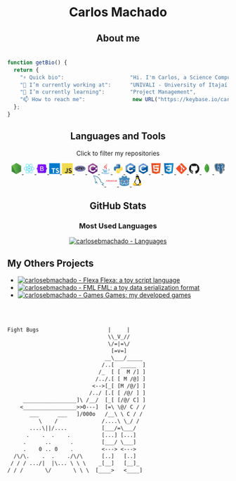 <h1 align="center">Carlos Machado</h1>

<h2 align="center">About me</h2>

```javascript

function getBio() {
  return {
    "⚡ Quick bio":                     "Hi. I'm Carlos, a Science Computer graduate full-stack developer",
    "🔭 I’m currently working at":      "UNIVALI - University of Itajaí Valley",
    "🌱 I’m currently learning":        "Project Management",
    "📫 How to reach me":               new URL("https://keybase.io/carlosebmachado")
  };
}

```

<div align="center">
  <h2>Languages and Tools</h2>
  <p>Click to filter my repositories</p>
  <!--
    https://github.com/devicons/devicon/tree/master/icons
    Version: 1119b9f84c0290e0f0b38982099a2bd027a48bf1
  -->
  
  <!-- Runtime Environments -->
  <a href="https://github.com/carlosebmachado?tab=repositories&language=javascript">
    <img height="25" src="https://raw.githubusercontent.com/devicons/devicon/1119b9f84c0290e0f0b38982099a2bd027a48bf1/icons/nodejs/nodejs-original.svg" alt="carlosebmachado - Node.js" />
  </a>
  
  <!-- Frameworks -->
  <a href="https://github.com/carlosebmachado?tab=repositories&language=javascript">
    <img height="25" src="https://raw.githubusercontent.com/devicons/devicon/1119b9f84c0290e0f0b38982099a2bd027a48bf1/icons/react/react-original.svg" alt="carlosebmachado - React/React Native" />
  </a>
  
  <!-- Libraries -->
  <a href="https://github.com/carlosebmachado?tab=repositories&language=html">
    <img height="25" src="https://raw.githubusercontent.com/devicons/devicon/1119b9f84c0290e0f0b38982099a2bd027a48bf1/icons/bootstrap/bootstrap-original.svg" alt="carlosebmachado - Bootstrap" />
  </a>

  <!-- Languages -->
  <a href="https://github.com/carlosebmachado?tab=repositories&language=javascript">
    <img height="25" src="https://raw.githubusercontent.com/devicons/devicon/1119b9f84c0290e0f0b38982099a2bd027a48bf1/icons/typescript/typescript-original.svg" alt="carlosebmachado - TypeScript Language" />
  </a>
  <a href="https://github.com/carlosebmachado?tab=repositories&language=javascript">
    <img height="25" src="https://raw.githubusercontent.com/devicons/devicon/1119b9f84c0290e0f0b38982099a2bd027a48bf1/icons/javascript/javascript-original.svg" alt="carlosebmachado - JavaScript Language" />
  </a>
  <a href="https://github.com/carlosebmachado?tab=repositories&language=php">
    <img height="25" src="https://raw.githubusercontent.com/devicons/devicon/1119b9f84c0290e0f0b38982099a2bd027a48bf1/icons/php/php-original.svg" alt="carlosebmachado - PHP Language" />
  </a>
  <a href="https://github.com/carlosebmachado?tab=repositories&language=c%23">
    <img height="25" src="https://raw.githubusercontent.com/devicons/devicon/1119b9f84c0290e0f0b38982099a2bd027a48bf1/icons/csharp/csharp-original.svg" alt="carlosebmachado - C# Language" />
  </a>
  <a href="https://github.com/carlosebmachado?tab=repositories&language=java">
    <img height="25" src="https://raw.githubusercontent.com/devicons/devicon/1119b9f84c0290e0f0b38982099a2bd027a48bf1/icons/java/java-original.svg" alt="carlosebmachado - Java Language" />
  </a>
  <a href="https://github.com/carlosebmachado?tab=repositories&language=python">
    <img height="25" src="https://raw.githubusercontent.com/devicons/devicon/1119b9f84c0290e0f0b38982099a2bd027a48bf1/icons/python/python-original.svg" alt="carlosebmachado - Python Language" />
  </a>
  <a href="https://github.com/carlosebmachado?tab=repositories&language=c%2B%2B">
    <img height="25" src="https://raw.githubusercontent.com/devicons/devicon/1119b9f84c0290e0f0b38982099a2bd027a48bf1/icons/cplusplus/cplusplus-original.svg" alt="carlosebmachado - C++ Language" />
  </a>
  <a href="https://github.com/carlosebmachado?tab=repositories&language=c">
    <img height="25" src="https://raw.githubusercontent.com/devicons/devicon/1119b9f84c0290e0f0b38982099a2bd027a48bf1/icons/c/c-original.svg" alt="carlosebmachado - C Language" />
  </a>
  
  <!-- Mark Languages -->
  <a href="https://github.com/carlosebmachado?tab=repositories&language=html">
    <img height="25" src="https://raw.githubusercontent.com/devicons/devicon/1119b9f84c0290e0f0b38982099a2bd027a48bf1/icons/html5/html5-original.svg" alt="carlosebmachado - HTML5" />
  </a>
  <a href="https://github.com/carlosebmachado?tab=repositories&language=html">
    <img height="25" src="https://raw.githubusercontent.com/devicons/devicon/1119b9f84c0290e0f0b38982099a2bd027a48bf1/icons/css3/css3-original.svg" alt="carlosebmachado - CSS3" />
  </a>
  
  <!-- Versioning -->
  <a href="https://github.com/carlosebmachado">
    <img height="25" src="https://raw.githubusercontent.com/devicons/devicon/1119b9f84c0290e0f0b38982099a2bd027a48bf1/icons/git/git-original.svg" alt="carlosebmachado - Git" />
  </a>
  <a href="https://github.com/carlosebmachado">
    <img height="25" src="https://raw.githubusercontent.com/devicons/devicon/1119b9f84c0290e0f0b38982099a2bd027a48bf1/icons/github/github-original.svg" alt="carlosebmachado - GitHub" />
  </a>
  
  <!-- Databases -->
  <a href="https://github.com/carlosebmachado?tab=repositories">
    <img height="25" src="https://raw.githubusercontent.com/devicons/devicon/1119b9f84c0290e0f0b38982099a2bd027a48bf1/icons/mongodb/mongodb-original.svg" alt="carlosebmachado - MongoDB" />
  </a>
  <a href="https://github.com/carlosebmachado?tab=repositories">
    <img height="25" src="https://raw.githubusercontent.com/devicons/devicon/1119b9f84c0290e0f0b38982099a2bd027a48bf1/icons/postgresql/postgresql-original.svg" alt="carlosebmachado - PostgreSQL" />
  </a>
  <a href="https://github.com/carlosebmachado?tab=repositories">
    <img height="25" src="https://raw.githubusercontent.com/devicons/devicon/1119b9f84c0290e0f0b38982099a2bd027a48bf1/icons/mysql/mysql-original.svg" alt="carlosebmachado - MySQL" />
  </a>
  <a href="https://github.com/carlosebmachado?tab=repositories">
    <img height="25" src="https://raw.githubusercontent.com/devicons/devicon/1119b9f84c0290e0f0b38982099a2bd027a48bf1/icons/oracle/oracle-original.svg" alt="carlosebmachado - Oracle" />
  </a>

  <!-- Game Engines -->
  <a href="https://github.com/carlosebmachado?tab=repositories&language=gdscript">
    <img height="25" src="https://raw.githubusercontent.com/devicons/devicon/1119b9f84c0290e0f0b38982099a2bd027a48bf1/icons/godot/godot-original.svg" alt="carlosebmachado - Godot" />
  </a>
  
  <!-- Operational Systems -->
  <a href="https://github.com/carlosebmachado">
    <img height="25" src="https://raw.githubusercontent.com/devicons/devicon/1119b9f84c0290e0f0b38982099a2bd027a48bf1/icons/linux/linux-original.svg" alt="carlosebmachado - Linux" />
  </a>
</div>

<div align="center">
  <h2>GitHub Stats</h2>
  <!--   
  <h3>Profile Stats</h3>
  <a href="https://github.com/carlosebmachado#js-contribution-activity">
    <img src="https://github-readme-stats.vercel.app/api?username=carlosebmachado&show_icons=true&count_private=true&hide=stars&include_all_commits=true&theme=dark" alt="carlosebmachado - GitHub status" />
  </a>
  -->
  <h3>Most Used Languages</h3>
  <a href="https://github.com/carlosebmachado?tab=repositories">
    <img src="https://github-readme-stats.vercel.app/api/top-langs/?username=carlosebmachado&layout=compact&theme=dark&langs_count=10&exclude_repo=Portugol-Studio,minilang-interpreter,olcPixelGameEngine,sort-algorithms,data-structure,BPS,BPS-2,WitchScape,mendeley-mobile,whatsapp-for-tablets" alt="carlosebmachado - Languages" />
  </a>
  <br />
</div>

<div>
  <h2>My Others Projects</h2>
  <ul>
  <li>
    <a href="https://github.com/flexa-script">
      <img height="20" src="https://avatars.githubusercontent.com/u/141463186?s=200&v=4" alt="carlosebmachado - Flexa" /> Flexa: a toy script language
    </a>
  </li>
  <li>
    <a href="https://github.com/flexa-markup-language">
      <img height="20" src="https://avatars.githubusercontent.com/u/87484268?s=200&v=4" alt="carlosebmachado - FML" /> FML: a toy data serialization format
    </a>
  </li>
  <li>
    <a href="https://github.com/carlosebmachado-games">
      <img height="20" src="https://avatars.githubusercontent.com/u/119642389?s=200&v=4" alt="carlosebmachado - Games" /> Games: my developed games
    </a>
  </li>
  <!--
  <li>
    <a href="https://github.com/univesity-projects">
      <img height="20" src="https://avatars.githubusercontent.com/u/114705366?s=200&v=4" alt="carlosebmachado - College" /> College: my college projects
    </a>
  </li>
  -->
  </ul>

  <br />
</div>

<br />


```
Fight Bugs                      |     |
                                \\_V_//
                                \/=|=\/
                                 [=v=]
                               __\___/_____
                              /..[  _____  ]
                             /_  [ [  M /] ]
                            /../.[ [ M /@] ]
                           <-->[_[ [M /@/] ]
                          /../ [.[ [ /@/ ] ]
     _________________]\ /__/  [_[ [/@/ C] ]
    <_________________>>0---]  [=\ \@/ C / /
       ___      ___   ]/000o   /__\ \ C / /
          \    /              /....\ \_/ /
       ....\||/....           [___/=\___/
      .    .  .    .          [...] [...]
     .      ..      .         [___/ \___]
     .    0 .. 0    .         <---> <--->
  /\/\.    .  .    ./\/\      [..]   [..]
 / / / .../|  |\... \ \ \    _[__]   [__]_
/ / /       \/       \ \ \  [____>   <____]
```

<!--
```
                             
                            ///////\\\\\
                           \\\\\\\\\\\\\\
  -----------,-|           |C>   // )\\\\|
           ,','|          /    || ,'/////|
---------,','  |         (,    ||   /////
         ||    |          \\  ||||  '''/
         ||    |           |||||||     |
         ||    |______      `````\____/ \
         ||    |     ,|         _/_____/ \
         ||   ,'   ,' |        /          |
         || ,'   ,'   |       |        \  |
_________|/    ,'     |       |        |  |
_____________,'      ,',_____ |   |    |  |
             |     ,','       |   |    |  |
             |   ,','    _____|___/    /  |
             | ,','  __/ |            /   |
_____________|','   ///_/------------/   |
              |===========,'
```
-->

<!--
**carlosebmachado/carlosebmachado** is a ✨ _special_ ✨ repository because its `README.md` (this file) appears on your GitHub profile.

Here are some ideas to get you started:

- 🔭 I’m currently working on ...
- 🌱 I’m currently learning ...
- 👯 I’m looking to collaborate on ...
- 🤔 I’m looking for help with ...
- 💬 Ask me about ...
- 📫 How to reach me: ...
- 😄 Pronouns: ...
- ⚡ Fun fact: ...
-->
